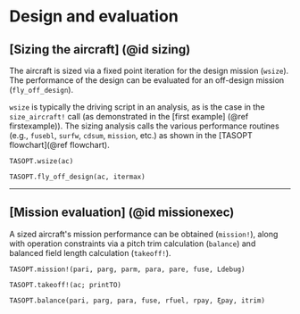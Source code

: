 # Design and evaluation

## [Sizing the aircraft] (@id sizing)

The aircraft is sized via a fixed point iteration for the design mission (`wsize`). The performance of the design can be evaluated for an off-design mission (`fly_off_design`).

`wsize` is typically the driving script in an analysis, as is the case in the `size_aircraft!` call (as demonstrated in the [first example] (@ref firstexample)). The sizing analysis calls the various performance routines (e.g., `fusebl`, `surfw`, `cdsum`, `mission`, etc.) as shown in the [TASOPT flowchart](@ref flowchart).

```@docs
TASOPT.wsize(ac)

TASOPT.fly_off_design(ac, itermax)
```
---

## [Mission evaluation] (@id missionexec)
A sized aircraft's mission performance can be obtained (`mission!`), along with operation constraints via a pitch trim calculation (`balance`) and balanced field length calculation (`takeoff!`).

```@docs
TASOPT.mission!(pari, parg, parm, para, pare, fuse, Ldebug)

TASOPT.takeoff!(ac; printTO)

TASOPT.balance(pari, parg, para, fuse, rfuel, rpay, ξpay, itrim)

```

